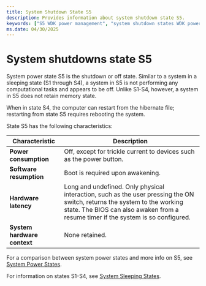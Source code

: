 ```yaml
---
title: System Shutdown State S5
description: Provides information about system shutdown state S5.
keywords: ["S5 WDK power management", "system shutdown states WDK power management", "software resumption WDK power management", "resumption WDK power management", "hardware latency WDK power management", "system hardware context WDK power management", "hardware context WDK power management", "context WDK power management", "latency WDK power management", "system power states WDK kernel , shutdown state", "shutdown states WDK power management"]
ms.date: 04/30/2025
---
```


# System shutdowns state S5

System power state S5 is the shutdown or off state. Similar to a system in a sleeping state (S1 through S4), a system in S5 is not performing any computational tasks and appears to be off. Unlike S1-S4, however, a system in S5 does not retain memory state.

When in state S4, the computer can restart from the hibernate file; restarting from state S5 requires rebooting the system.

State S5 has the following characteristics:

| Characteristic | Description |
|--|--|
| **Power consumption** | Off, except for trickle current to devices such as the power button. |
| **Software resumption** | Boot is required upon awakening. |
| **Hardware latency** | Long and undefined. Only physical interaction, such as the user pressing the ON switch, returns the system to the working state. The BIOS can also awaken from a resume timer if the system is so configured. |
| **System hardware context** | None retained. |

For a comparison between system power states and more info on S5, see [System Power States](/windows/win32/power/system-power-states).

For information on states S1-S4, see [System Sleeping States](./system-sleeping-states.md).
